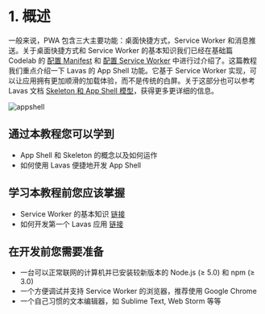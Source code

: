 # 1. 概述

一般来说，PWA 包含三大主要功能：桌面快捷方式，Service Worker 和消息推送。关于桌面快捷方式和 Service Worker 的基本知识我们已经在基础篇 Codelab 的 [配置 Manifest](/codelab/get-started/manifest) 和 [配置 Service Worker](/codelab/get-started/service-worker) 中进行过介绍了。这篇教程我们重点介绍一下 Lavas 的 App Shell 功能。它基于 Service Worker 实现，可以让应用拥有更加顺滑的加载体验，而不是传统的白屏。关于这部分也可以参考 Lavas 文档 [Skeleton 和 App Shell 模型](/guide/v2/advanced/appshell)，获得更多更详细的信息。

![appshell](https://gss0.bdstatic.com/9rkZbzqaKgQUohGko9WTAnF6hhy/assets/lavas/codelab/appshell-744bf1ee.png)

## 通过本教程您可以学到

* App Shell 和 Skeleton 的概念以及如何运作
* 如何使用 Lavas 便捷地开发 App Shell

## 学习本教程前您应该掌握

* Service Worker 的基本知识 [链接](https://lavas.baidu.com/doc/offline-and-cache-loading/service-worker/service-worker-introduction)
* 如何开发第一个 Lavas 应用 [链接](https://lavas.baidu.com/guide/v2/basic/introduction)

## 在开发前您需要准备

* 一台可以正常联网的计算机并已安装较新版本的 Node.js (≥ 5.0) 和 npm (≥ 3.0)
* 一个方便调试并支持 Service Worker 的浏览器，推荐使用 Google Chrome
* 一个自己习惯的文本编辑器，如 Sublime Text, Web Storm 等等
